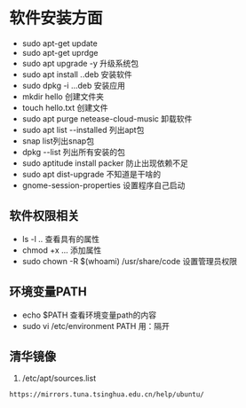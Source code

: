 # 软件安装方面

+ sudo apt-get  update
+ sudo apt-get uprdge
+ sudo apt upgrade -y 升级系统包
+ sudo apt install ..deb 安装软件
+ sudo dpkg -i ...deb 安装应用
+ mkdir hello 创建文件夹
+ touch hello.txt 创建文件
+ sudo apt purge netease-cloud-music 卸载软件
+ sudo apt list --installed 列出apt包
+ snap list列出snap包
+ dpkg --list 列出所有安装的包
+ sudo aptitude install packer 防止出现依赖不足
+ sudo apt dist-upgrade 不知道是干啥的
+ gnome-session-properties  设置程序自己启动

## 软件权限相关

+ ls -l .. 查看具有的属性
+ chmod +x ... 添加属性
+ sudo chown -R $(whoami) /usr/share/code 设置管理员权限

## 环境变量PATH

+ echo $PATH 查看环境变量path的内容
+ sudo vi /etc/environment PATH 用：隔开

## 清华镜像

1. /etc/apt/sources.list  

`https://mirrors.tuna.tsinghua.edu.cn/help/ubuntu/`
